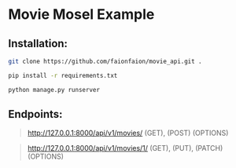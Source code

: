 # Movie Mosel Example

## Installation:
```bash
git clone https://github.com/faionfaion/movie_api.git .
```
```bash
pip install -r requirements.txt
```
```bash
python manage.py runserver
```
## Endpoints: 
> http://127.0.0.1:8000/api/v1/movies/ (GET), (POST) (OPTIONS)

> http://127.0.0.1:8000/api/v1/movies/1/ (GET), (PUT), (PATCH) (OPTIONS)


